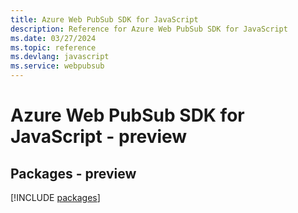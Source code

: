 ```yaml
---
title: Azure Web PubSub SDK for JavaScript
description: Reference for Azure Web PubSub SDK for JavaScript
ms.date: 03/27/2024
ms.topic: reference
ms.devlang: javascript
ms.service: webpubsub
---
```

# Azure Web PubSub SDK for JavaScript - preview
## Packages - preview
[!INCLUDE [packages](web-pubsub-index.md)]